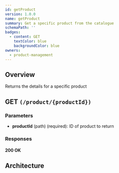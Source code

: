 ```yaml
---
id: getProduct
version: 1.0.0
name: getProduct
summary: Get a specific product from the catalogue
schemaPath: ''
badges:
  - content: GET
    textColor: blue
    backgroundColor: blue
owners:
  - product-management
---
```

## Overview
Returns the details for a specific product




## GET `(/product/{productId})`

### Parameters
- **productId** (path) (required): ID of product to return




### Responses

#### <span className="text-green-500">200 OK</span>
<SchemaViewer file="response-200.json" maxHeight="500" id="response-200" />



## Architecture

<NodeGraph />
